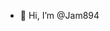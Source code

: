 - 👋 Hi, I’m @Jam894
<!---
Jam894/Jam894 is a ✨ special ✨ repository because its `README.md` (this file) appears on your GitHub profile.
You can click the Preview link to take a look at your changes.
--->
